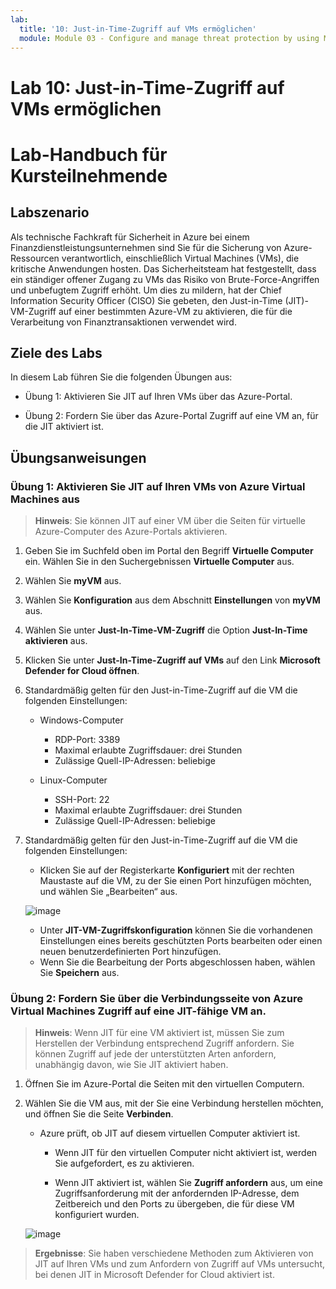 ```yaml
---
lab:
  title: '10: Just-in-Time-Zugriff auf VMs ermöglichen'
  module: Module 03 - Configure and manage threat protection by using Microsoft Defender for Cloud
---
```


# Lab 10: Just-in-Time-Zugriff auf VMs ermöglichen

# Lab-Handbuch für Kursteilnehmende

## Labszenario

Als technische Fachkraft für Sicherheit in Azure bei einem Finanzdienstleistungsunternehmen sind Sie für die Sicherung von Azure-Ressourcen verantwortlich, einschließlich Virtual Machines (VMs), die kritische Anwendungen hosten. Das Sicherheitsteam hat festgestellt, dass ein ständiger offener Zugang zu VMs das Risiko von Brute-Force-Angriffen und unbefugtem Zugriff erhöht. Um dies zu mildern, hat der Chief Information Security Officer (CISO) Sie gebeten, den Just-in-Time (JIT)-VM-Zugriff auf einer bestimmten Azure-VM zu aktivieren, die für die Verarbeitung von Finanztransaktionen verwendet wird.

## Ziele des Labs

In diesem Lab führen Sie die folgenden Übungen aus:

- Übung 1: Aktivieren Sie JIT auf Ihren VMs über das Azure-Portal.

- Übung 2: Fordern Sie über das Azure-Portal Zugriff auf eine VM an, für die JIT aktiviert ist.

## Übungsanweisungen 

### Übung 1: Aktivieren Sie JIT auf Ihren VMs von Azure Virtual Machines aus

>**Hinweis**: Sie können JIT auf einer VM über die Seiten für virtuelle Azure-Computer des Azure-Portals aktivieren.

1. Geben Sie im Suchfeld oben im Portal den Begriff **Virtuelle Computer** ein. Wählen Sie in den Suchergebnissen **Virtuelle Computer** aus.

2. Wählen Sie **myVM** aus.
 
3. Wählen Sie **Konfiguration** aus dem Abschnitt **Einstellungen** von **myVM** aus.
   
4. Wählen Sie unter **Just-In-Time-VM-Zugriff** die Option **Just-In-Time aktivieren** aus.

5. Klicken Sie unter **Just-In-Time-Zugriff auf VMs** auf den Link **Microsoft Defender for Cloud öffnen**.

6. Standardmäßig gelten für den Just-in-Time-Zugriff auf die VM die folgenden Einstellungen:

   - Windows-Computer
   
     - RDP-Port: 3389
     - Maximal erlaubte Zugriffsdauer: drei Stunden
     - Zulässige Quell-IP-Adressen: beliebige

   - Linux-Computer
     - SSH-Port: 22
     - Maximal erlaubte Zugriffsdauer: drei Stunden
     - Zulässige Quell-IP-Adressen: beliebige
   
7. Standardmäßig gelten für den Just-in-Time-Zugriff auf die VM die folgenden Einstellungen:

   - Klicken Sie auf der Registerkarte **Konfiguriert** mit der rechten Maustaste auf die VM, zu der Sie einen Port hinzufügen möchten, und wählen Sie „Bearbeiten“ aus.

   ![image](https://github.com/user-attachments/assets/aa4ded55-c5b1-4d40-b5a0-a4c33b9eb81b)
   
   - Unter **JIT-VM-Zugriffskonfiguration** können Sie die vorhandenen Einstellungen eines bereits geschützten Ports bearbeiten oder einen neuen benutzerdefinierten Port hinzufügen.
   - Wenn Sie die Bearbeitung der Ports abgeschlossen haben, wählen Sie **Speichern** aus.   

### Übung 2: Fordern Sie über die Verbindungsseite von Azure Virtual Machines Zugriff auf eine JIT-fähige VM an.

>**Hinweis**: Wenn JIT für eine VM aktiviert ist, müssen Sie zum Herstellen der Verbindung entsprechend Zugriff anfordern. Sie können Zugriff auf jede der unterstützten Arten anfordern, unabhängig davon, wie Sie JIT aktiviert haben.
   
1. Öffnen Sie im Azure-Portal die Seiten mit den virtuellen Computern.

2. Wählen Sie die VM aus, mit der Sie eine Verbindung herstellen möchten, und öffnen Sie die Seite **Verbinden**.

   - Azure prüft, ob JIT auf diesem virtuellen Computer aktiviert ist.

        - Wenn JIT für den virtuellen Computer nicht aktiviert ist, werden Sie aufgefordert, es zu aktivieren.
    
        - Wenn JIT aktiviert ist, wählen Sie **Zugriff anfordern** aus, um eine Zugriffsanforderung mit der anfordernden IP-Adresse, dem Zeitbereich und den Ports zu übergeben, die für diese VM konfiguriert wurden.
    
   ![image](https://github.com/user-attachments/assets/f5d0b67c-7731-4261-b0eb-a56c505dadd4)

> **Ergebnisse**: Sie haben verschiedene Methoden zum Aktivieren von JIT auf Ihren VMs und zum Anfordern von Zugriff auf VMs untersucht, bei denen JIT in Microsoft Defender for Cloud aktiviert ist.
